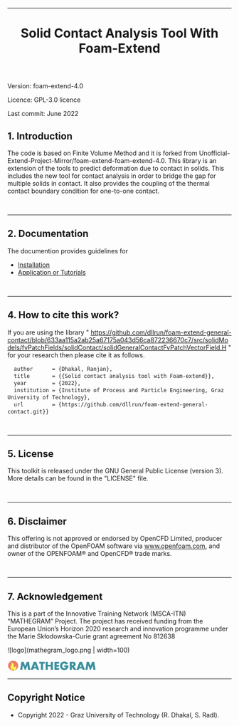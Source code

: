 <hr>

<h1><p align="center"> Solid Contact Analysis Tool With Foam-Extend 
</p></h1>

<br/>
		 


Version: foam-extend-4.0

Licence: GPL-3.0 licence

Last commit: June 2022

## 1. Introduction

The code is based on Finite Volume Method and it is forked from 
Unofficial-Extend-Project-Mirror/foam-extend-foam-extend-4.0. This library is 
an extension of the tools to predict deformation due to contact in solids. This 
includes the new tool for contact analysis in order to bridge the gap for 
multiple solids in contact. It also provides the coupling of the thermal 
contact boundary condition for one-to-one contact.

<br/>
<hr>


## 2. Documentation
The documention provides guidelines for 

* [Installation]( 
https://github.com/dllrun/foam-extend-general-contact/blob/633aa115a2ab25a67175a043d56ca872236670c7/howToInstall.txt )
* [Application or Tutorials]( 
https://github.com/dllrun/matheGRAMRanjanCases/blob/e3affbc35effcae50d988d2b59c52fe0a595d404/deliverablesCasesToPublish/howToRunApplication.txt )

<br/>
<hr>

## 4. How to cite this work?
If you are using the library 
" https://github.com/dllrun/foam-extend-general-contact/blob/633aa115a2ab25a67175a043d56ca872236670c7/src/solidModels/fvPatchFields/solidContact/solidGeneralContactFvPatchVectorField.H " for your research then please cite it as follows.

      author      = {Dhakal, Ranjan},
      title       = {{Solid contact analysis tool with Foam-extend}},
      year        = {2022},
      institution = {Institute of Process and Particle Engineering, Graz University of Technology},
      url         = {https://github.com/dllrun/foam-extend-general-contact.git}}

<br/>
<hr>

## 5. License
This toolkit is released under the GNU General Public License (version 3). More 
details can be found in the "LICENSE" file.

<br/>
<hr>

## 6. Disclaimer
This offering is not approved or endorsed by OpenCFD Limited, producer and 
distributor of the OpenFOAM software via www.openfoam.com, and owner of the 
OPENFOAM®  and OpenCFD®  trade marks.

<br/>
<hr>

## 7. Acknowledgement
This is a part of the Innovative Training Network (MSCA-ITN) “MATHEGRAM” 
Project. The project has received funding from the European Union’s Horizon 
2020 research and innovation programme under the Marie Skłodowska-Curie grant 
agreement No 812638

![logo](mathegram_logo.png | width=100)

<img src="mathegram_logo.png" alt="drawing" width="200"/>

<br/>
<hr>


Copyright Notice
------------------

- Copyright 2022 - Graz University of Technology (R. Dhakal, S. Radl).

